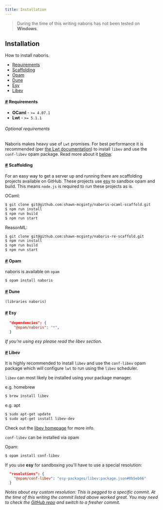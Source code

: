 ```yaml
---
title: Installation
---
```


> During the time of this writing naboris has not been tested on **Windows**.

## Installation
How to install naboris.

- [Requirements](#requirements)
- [Scaffolding](#scaffolding)
- [Opam](#opam)
- [Dune](#dune)
- [Esy](#esy)
- [Libev](#libev)

#### <a name="requirements" href="#requirements">#</a> Requirements

- **OCaml** - `>= 4.07.1`
- **Lwt** - `>= 5.1.1`

###### Optional requirements
Naboris makes heavy use of `Lwt` promises. For best performance
it is recommended (per [the Lwt documentation](https://ocsigen.org/lwt/5.1.1/manual/manual))
to install `libev` and use the `conf-libev` opam package. Read more about it [below](#libev).

#### <a name="scaffolding" href="#scaffolding">#</a> Scaffolding
For an easy way to get a server up and running there are scaffolding projects available on
GitHub. These projects use [esy](https://esy.sh) to sandbox opam and build. This means
`node.js` is required to run these projects as is.

OCaml:
```bash
$ git clone git@github.com:shawn-mcginty/naboris-ocaml-scaffold.git
$ npm run install
$ npm run build
$ npm run start
```

ReasonML:
```bash
$ git clone git@github.com:shawn-mcginty/naboris-re-scaffold.git
$ npm run install
$ npm run build
$ npm run start
```

#### <a name="opam" href="#opam">#</a> Opam
naboris is available on `opam`

```bash
$ opam install naboris
```

#### <a name="dune" href="#dune">#</a> Dune
```lisp
(libraries naboris)
```

#### <a name="esy" href="#esy">#</a> Esy
```json
  "dependencies": {
    "@opam/naboris": "*",
  }
```

_If you're using esy please read the libev section._

#### <a name="libev" href="#libev">#</a> Libev
It is highly recommended to install `libev` and use the `conf-libev` opam package
which will configure `lwt` to run using the `libev` scheduler.

`libev` can most likely be installed using your package manager.

e.g. homebrew
```bash
$ brew install libev
```

e.g. apt
```bash
$ sudo apt-get update
$ sudo apt-get install libev-dev
```

Check out the [libev homepage](http://software.schmorp.de/pkg/libev.html) for more info.

`conf-libev` can be installed via opam

Opam:
```bash
$ opam install conf-libev
```


If you use **esy** for sandboxing you'll have to use a special resolution:
```json
  "resolutions": {
    "@opam/conf-libev": "esy-packages/libev:package.json#0b5eb66"
  }
```

_Notes about esy custom resolution: This is pegged to a specific commit. At the time of this writing the commit listed above worked great. You may need to check the [GitHub repo](https://github.com/esy-packages/libev) and switch to a fresher commit._